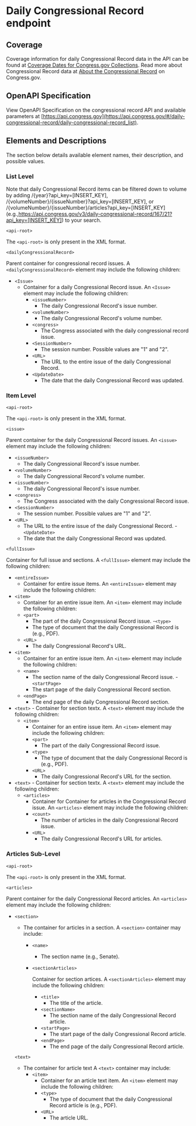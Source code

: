 # Daily Congressional Record endpoint

## Coverage

Coverage information for daily Congressional Record data in the API can be found at [Coverage Dates for Congress.gov Collections](https://www.congress.gov/help/coverage-dates).  Read more about Congressional Record data at [About the Congressional Record](https://www.congress.gov/help/congressional-record) on Congress.gov.

## OpenAPI Specification

View OpenAPI Specification on the congressional record API and available parameters at [https://api.congress.gov](https://api.congress.gov/#/daily-congressional-record/daily-congressional-record_list).

## Elements and Descriptions

The section below details available element names, their description, and possible values.

### List Level

Note that daily Congressional Record items can be filtered down to volume by adding /{year}?api_key=[INSERT_KEY], /{volumeNumber}/{issueNumber}?api_key=[INSERT_KEY], or /{volumeNumber}/{issueNumber}/articles?api_key=[INSERT_KEY] (e.g.,<https://api.congress.gov/v3/daily-congressional-record/167/21?api_key=[INSERT_KEY]>) to your search. 

`<api-root>`

The `<api-root>` is only present in the XML format.

`<dailyCongressionalRecord>`

Parent container for congressional record issues. A `<dailyCongressionalRecord>` element may include the following children:

- `<Issue>`
  - Container for a daily Congressional Record issue. An `<Issue>` element may include the following children:
    - `<issueNumber>`
      - The daily Congressional Record's issue number.
    - `<volumeNumber>`
      - The daily Congressional Record's volume number. 
    - `<congress>`
      - The Congress associated with the daily congressional record issue.
    - `<SessionNumber>`
      - The session number. Possible values are "1" and "2". 
    - `<URL>` 
      - The URL to the entire issue of the daily Congressional Record. 
    - `<UpdateDate>` 
       - The date that the daily Congressional Record was updated.
      
### Item Level

`<api-root>`

 The `<api-root>` is only present in the XML format.

 `<issue>`

 Parent container for the daily Congressional Record issues. An `<issue>` element may include the following children:

   - `<issueNumber>`
      - The daily Congressional Record's issue number.
   - `<volumeNumber>`
      - The daily Congressional Record's volume number.
   - `<issueNumber>`
      - The daily Congressional Record's issue number. 
   - `<congress>`
      - The Congress associated with the daily Congressional Record issue.
   - `<SessionNumber>`
      - The session number. Possible values are "1" and "2". 
   - `<URL>` 
      - The URL to the entire issue of the daily Congressional Record. 
    - `<UpdateDate>` 
       - The date that the daily Congressional Record was updated.

`<fullIssue>`

  Container for full issue and sections. A `<fullIssue>` element may include the following children:

  - `<entireIssue>`
      - Container for entire issue items. An `<entireIssue>` element may include the following children:
  - `<item>`
      - Container for an entire issue item. An `<item>` element may include the following children:
      - `<part>`
         - The part of the daily Congressional Record issue.
      -`<type>`
         - The type of document that the daily Congressional Record is (e.g., PDF).
      - `<URL> `
         - The daily Congressional Record's URL.
  - `<item>`
      - Container for an entire issue item. An `<item>` element may include the following children:
      - `<name>`
         - The section name of the daily Congressional Record issue.
      -`<startPage>`
         - The start page of the daily Congressional Record section. 
      - `<endPage>`
         - The end page of the daily Congressional Record section. 
- `<text>`
      - Container for section textx. A `<text>` element may include the following children:
  - `<item>`
      - Container for an entire issue item. An `<item>` element may include the following children:
      - `<part>`
         - The part of the daily Congressional Record issue.
      - `<type>`
         - The type of document that the daily Congressional Record is (e.g., PDF).
      - `<URL> `
         - The daily Congressional Record's URL for the section. 
- `<text>`
      - Container for section textx. A `<text>` element may include the following children:
  - `<articles>`
      - Container for Container for articles in the Congressional Record issue. An `<articles>` element may include the following children:
      - `<count>`
         - The number of articles in the daily Congressional Record issue.
      - `<URL> `
         - The daily Congressional Record's URL for articles. 
  
### Articles Sub-Level

  `<api-root>`

  The `<api-root>` is only present in the XML format.

 `<articles>`

 Parent container for the daily Congressional Record articles. An `<articles>` element may include the following children:

   - `<section>`
      - The container for articles in a section. A `<section>` container may include: 
        - `<name>`
           - The section name (e.g., Senate).
        - `<sectionArticles>`
          
           Container for section artices. A `<sectionArticles>` element may include the following children:
           - `<title>`
             - The title of the article.
           - `<sectionName>`
              - The section name of the daily Congressional Record article.
          - `<startPage>`
             - The start page of the daily Congressional Record article. 
           - `<endPage>`
              - The end page of the daily Congressional Record article.
                
      `<text>`
      - The container for article text  A `<text>` container may include: 
        - `<item>`
           - Container for an article text item. An `<item>` element may include the following children:
           - `<type>`
              - The type of document that the daily Congressional Record article is (e.g., PDF).
           - `<URL>`
              - The article URL.
     
